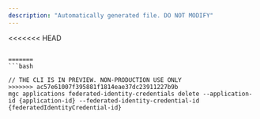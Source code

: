 ```yaml
---
description: "Automatically generated file. DO NOT MODIFY"
---
```


<<<<<<< HEAD
```cli

=======
```bash

// THE CLI IS IN PREVIEW. NON-PRODUCTION USE ONLY
>>>>>>> ac57e61007f395881f1814eae37dc23911227b9b
mgc applications federated-identity-credentials delete --application-id {application-id} --federated-identity-credential-id {federatedIdentityCredential-id}

```